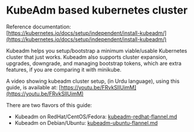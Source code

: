 # KubeAdm based kubernetes cluster

Reference documentation: [https://kubernetes.io/docs/setup/independent/install-kubeadm/](https://kubernetes.io/docs/setup/independent/install-kubeadm/)

Kubeadm helps you setup/bootstrap a minimum viable/usable Kubernetes cluster that just works. Kubeadm also supports cluster expansion, upgrades, downgrade, and managing bootstrap tokens, which are extra features, if you are comparing it with minikube.

A video showing kubeadm cluster setup, (in Urdu language), using this guide, is available at: [https://youtu.be/FRvkSlIUimM](https://youtu.be/FRvkSlIUimM)

There are two flavors of this guide:
* Kubeadm on RedHat/CentOS/Fedora: [kubeadm-redhat-flannel.md](kubeadm-redhat-flannel.md)
* Kubeadm on Debian/Ubuntu: [kubeadm-ubuntu-flannel.md](kubeadm-ubuntu-flannel.md)

